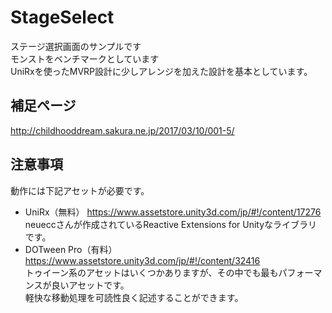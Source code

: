 # StageSelect
ステージ選択画面のサンプルです<br>
モンストをベンチマークとしています<br>
UniRxを使ったMVRP設計に少しアレンジを加えた設計を基本としています。
## 補足ページ
http://childhooddream.sakura.ne.jp/2017/03/10/001-5/
## 注意事項
動作には下記アセットが必要です。<br>
* UniRx（無料）
https://www.assetstore.unity3d.com/jp/#!/content/17276<br>
neueccさんが作成されているReactive Extensions for Unityなライブラリです。<br>
* DOTween Pro（有料）
https://www.assetstore.unity3d.com/jp/#!/content/32416<br>
トゥイーン系のアセットはいくつかありますが、その中でも最もパフォーマンスが良いアセットです。<br>
軽快な移動処理を可読性良く記述することができます。
